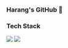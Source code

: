 ### Harang's GitHub 👋

### Tech Stack
<a><img src ="https://img.shields.io/badge/JAVA-000000?&style=plastic&logo=JAVA&logoColor=FFFFFF"/></a>
<a><img src ="https://img.shields.io/badge/Android-3DDC84?&style=plastic&logo=JAVA&logoColor=FFFFFF"/></a>

<!--
**CodingHarang/CodingHarang** is a ✨ _special_ ✨ repository because its `README.md` (this file) appears on your GitHub profile.

Here are some ideas to get you started:

- 🔭 I’m currently working on ...
- 🌱 I’m currently learning ...
- 👯 I’m looking to collaborate on ...
- 🤔 I’m looking for help with ...
- 💬 Ask me about ...
- 📫 How to reach me: ...
- 😄 Pronouns: ...
- ⚡ Fun fact: ...
-->
